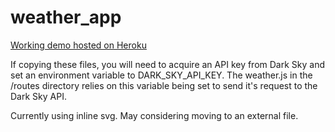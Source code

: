 # weather_app

[Working demo hosted on Heroku](https://minimal-weather-app.herokuapp.com/)

If copying these files, you will need to acquire an API key from Dark Sky and set an environment variable to DARK_SKY_API_KEY.
The weather.js in the /routes directory relies on this variable being set to send it's request to the Dark Sky API.


Currently using inline svg. May considering moving to an external file.
